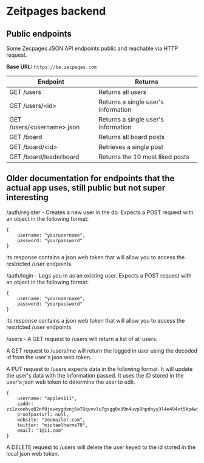 # Zeitpages backend

## Public endpoints

Some Zecpages JSON API endpoints public and reachable via HTTP request.

**Base URL:** `https://be.zecpages.com`

| Endpoint      | Returns |
| ----------- | ----------- |
| GET /users      | Returns all users |
| GET /users/\<id\>      | Returns a single user's information |
| GET /users/\<username\>.json   | Returns a single user's information  | 
| GET /board      | Returns all board posts |
| GET /board/\<id\>      | Retrieves a single post |
| GET /board/leaderboard      | Returns the 10 most liked posts |


## Older documentation for endpoints that the actual app uses, still public but not super interesting

/auth/register - Creates a new user in the db. Expects a POST request with an object in the following format:

```
{
    username: "yourusername", 
    password: "yourpassword"
}
```

its response contains a json web token that will allow you to access the restricted /user endpoints.

/auth/login - Logs you in as an existing user. Expects a POST request with an object in the following format:

```
{
    username: "yourusername", 
    password: "yourpassword"
}
```

its response contains a json web token that will allow you to access the restricted /user endpoints.


/users - A GET request to /users will return a list of all users.

A GET request to /users/me will return the logged in user using the decoded id from the user's json web token.

A PUT request to /users expects data in the following format. It will update the user's data with the information passed. It uses the ID stored in the user's json web token to determine the user to edit.

```
{
    username: "apples111",
    zaddr: zs1zxeehvq02nf0javeygdxnj6a78quvvlu7gsgg0e39n4uvp9hpdnyy3l4e494vt5kp4wjgrm7mtr,
    proofposturl: null,
    website: "zecmailer.com",
    twitter: "michaelharms70",
    email: "1@11.com"
}
```

A DELETE request to /users will delete the user keyed to the id stored in the local json web token.
